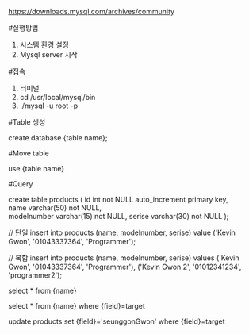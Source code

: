 https://downloads.mysql.com/archives/community

#실행방법

1. 시스템 환경 설정
2. Mysql server 시작

#접속

1. 터미널
2. cd /usr/local/mysql/bin
3. ./mysql -u root -p

#Table 생성

create database {table name};

#Move table

use {table name}

#Query

create table products (
id int not NULL auto_increment primary key,  
 name varchar(50) not NULL,  
 modelnumber varchar(15) not NULL,
serise varchar(30) not NULL
);

// 단일
insert into products (name, modelnumber, serise) value ('Kevin Gwon', '01043337364', 'Programmer');

// 복합
insert into products (name, modelnumber, serise) values ('Kevin Gwon', '01043337364', 'Programmer'), ('Kevin Gwon 2', '01012341234', 'programmer2');

select \* from {name}

select \* from {name} where {field}=target

update products set {field}='seunggonGwon' where {field}=target
